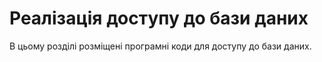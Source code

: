 # Реалізація доступу до бази даних

В цьому розділі розміщені програмні коди для доступу до бази даних.

